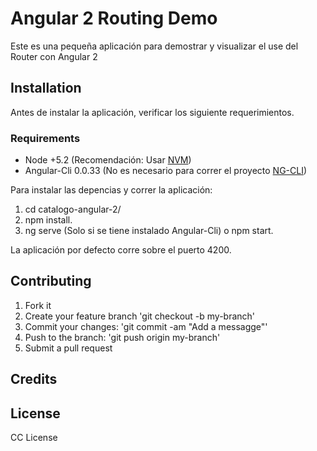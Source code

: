 # Angular 2 Routing Demo

Este es una pequeña aplicación para demostrar y visualizar el use del Router con Angular 2

## Installation
Antes de instalar la aplicación, verificar los siguiente requerimientos.
### Requirements
* Node +5.2 (Recomendación: Usar [NVM](https://github.com/creationix/nvm))
* Angular-Cli 0.0.33 (No es necesario para correr el proyecto [NG-CLI](https://github.com/angular/angular-cli))

Para instalar las depencias y correr la aplicación:
1. cd catalogo-angular-2/
2. npm install.
3. ng serve (Solo si se tiene instalado Angular-Cli) o npm start.

La aplicación por defecto corre sobre el puerto 4200.

## Contributing
1. Fork it
2. Create your feature branch 'git checkout -b my-branch'
3. Commit your changes: 'git commit -am "Add a messagge"'
4. Push to the branch: 'git push origin my-branch'
5. Submit a pull request

## Credits

## License
CC License